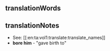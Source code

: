 ## translationWords


## translationNotes

* See: [[:en:ta:vol1:translate:translate_names]]
* **bore him** - "gave birth to"
